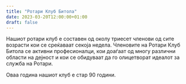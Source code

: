 ```yaml
---
title: "Ротари Клуб Битола"
date: 2023-03-20T12:00:00+01:00
draft: false
---
```


Нашиот ротари клуб е составен од околу триесет членови од сите возрасти кои се среќаваат секоја недела. Членовите на Ротари Клуб Битола се активни професионалци, кои доаѓаат од многу различни области на дејност и кои се обидуваат да го олицетворат идеалот за служба на Ротари.

Оваа година нашиот клуб е стар 90 години.